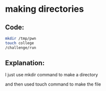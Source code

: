 # making directories

## Code:
```bash
mkdir /tmp/pwn
touch college
/challenge/run
```
## Explanation:
I just use mkdir command to make a directory

and then used touch command to make the file
